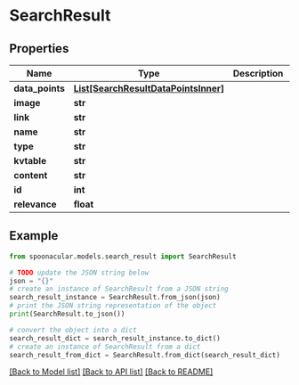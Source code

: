 # SearchResult



## Properties

Name | Type | Description | Notes
------------ | ------------- | ------------- | -------------
**data_points** | [**List[SearchResultDataPointsInner]**](SearchResultDataPointsInner.md) |  | [optional] 
**image** | **str** |  | [optional] 
**link** | **str** |  | [optional] 
**name** | **str** |  | 
**type** | **str** |  | [optional] 
**kvtable** | **str** |  | [optional] 
**content** | **str** |  | [optional] 
**id** | **int** |  | [optional] 
**relevance** | **float** |  | [optional] 

## Example

```python
from spoonacular.models.search_result import SearchResult

# TODO update the JSON string below
json = "{}"
# create an instance of SearchResult from a JSON string
search_result_instance = SearchResult.from_json(json)
# print the JSON string representation of the object
print(SearchResult.to_json())

# convert the object into a dict
search_result_dict = search_result_instance.to_dict()
# create an instance of SearchResult from a dict
search_result_from_dict = SearchResult.from_dict(search_result_dict)
```
[[Back to Model list]](../README.md#documentation-for-models) [[Back to API list]](../README.md#documentation-for-api-endpoints) [[Back to README]](../README.md)


